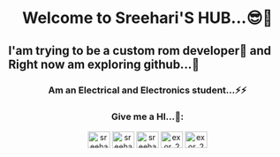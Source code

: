 <!DOCTYPE html>
<html>
<body>  
<h1 align="center">Welcome to Sreehari'S HUB...😎🙌</h1>

<h2>I'am trying to be a custom rom developer🙈 and Right now am exploring github...🤖</h2>

<h3 align="center">Am an Electrical and Electronics student...⚡⚡</h3>
  
<h3 align="center">Give me a HI...🙌:</h3>
<p align="center">
<a href="https://twitter.com/sreehar32118803" target="blank"><img align="center" src="https://raw.githubusercontent.com/rahuldkjain/github-profile-readme-generator/master/src/images/icons/Social/twitter.svg" alt="sreehar32118803" height="30" width="40" /></a>
<a href="https://linkedin.com/in/sreehari-s-4115841aa" target="blank"><img align="center" src="https://raw.githubusercontent.com/rahuldkjain/github-profile-readme-generator/master/src/images/icons/Social/linked-in-alt.svg" alt="sreehari-s-4115841aa" height="30" width="40" /></a>
<a href="https://fb.com/sreehari.satheesan.5" target="blank"><img align="center" src="https://raw.githubusercontent.com/rahuldkjain/github-profile-readme-generator/master/src/images/icons/Social/facebook.svg" alt="sreehari.satheesan.5" height="30" width="40" /></a>
<a href="https://instagram.com/exor_2000" target="blank"><img align="center" src="https://raw.githubusercontent.com/rahuldkjain/github-profile-readme-generator/master/src/images/icons/Social/instagram.svg" alt="exor_2000" height="30" width="40" /></a>
<a href="https://t.me/exor_2000/" target="blank"><img align="center" src="https://cdn-icons.flaticon.com/png/512/3670/premium/3670070.png?token=exp=1643695280~hmac=35d42b64576fd55143dc5c451e4148e9" alt="exor_2000" height="30" width="40" /></a>  

  
</p>


  

  </body>
  </html>
